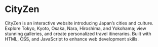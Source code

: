 # CityZen
CityZen is an interactive website introducing Japan’s cities and culture. Explore Tokyo, Kyoto, Osaka, Nara, Hiroshima, and Yokohama; view stunning galleries, and create personalized travel itineraries. Built with HTML, CSS, and JavaScript to enhance web development skills.
